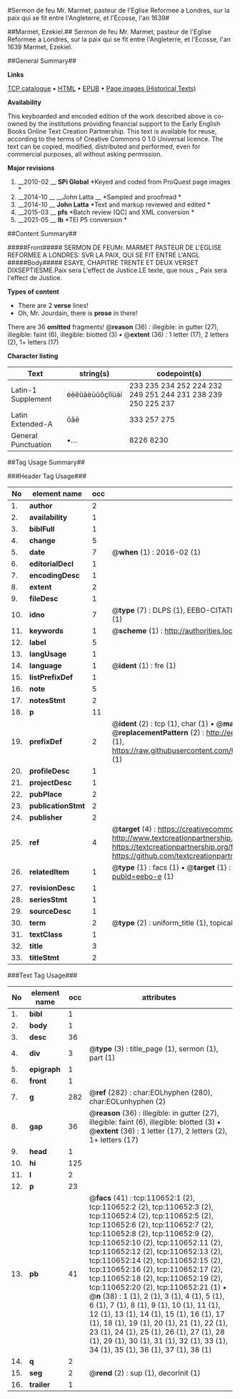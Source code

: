 #Sermon de feu Mr. Marmet, pasteur de l'Eglise Reformee a Londres, sur la paix qui se fit entre l'Angleterre, et l'Ecosse, l'an 1639#

##Marmet, Ezekiel.##
Sermon de feu Mr. Marmet, pasteur de l'Eglise Reformee a Londres, sur la paix qui se fit entre l'Angleterre, et l'Ecosse, l'an 1639
Marmet, Ezekiel.

##General Summary##

**Links**

[TCP catalogue](http://www.ota.ox.ac.uk/tcp/)  • 
[HTML](http://tei.it.ox.ac.uk/tcp/Texts-HTML/free/A52/A52002.html)  • 
[EPUB](http://tei.it.ox.ac.uk/tcp/Texts-EPUB/free/A52/A52002.epub) • 
[Page images (Historical Texts)](https://historicaltexts.jisc.ac.uk/eebo-31355756e)

**Availability**

This keyboarded and encoded edition of the work described above is co-owned by the
    institutions providing financial support to the Early English Books Online Text Creation
    Partnership. This text is available for reuse, according to the terms of  Creative Commons 0 1.0 Universal
    licence. The text can be copied, modified, distributed and performed, even for commercial
    purposes, all without asking permission.

**Major revisions**

1. __2010-02 __ __SPi Global__ *Keyed and coded from ProQuest page images *
1. __2014-10 __ __John Latta __ *Sampled and proofread *
1. __2014-10 __ __John Latta__ *Text and markup reviewed and edited *
1. __2015-03 __ __pfs__ *Batch review (QC) and XML conversion *
1. __2021-05 __ __lb__ *TEI P5 conversion *

##Content Summary##

#####Front#####
SERMON DE FEUMr. MARMET PASTEUR DE L'EGLISE REFORMEE A LONDRES: SVR LA PAIX, QUI SE FIT ENTRE L'ANGL
#####Body#####
ESAYE, CHAPITRE TRENTE ET DEUX VERSET DIXSEPTIESME.Paix sera L'effect de Justice.LE texte, que nous 
    _ Paix sera l'effect de Justice.

**Types of content**

  * There are 2 **verse** lines!
  * Oh, Mr. Jourdain, there is **prose** in there!

There are 36 **omitted** fragments! 
 @__reason__ (36) : illegible: in gutter (27), illegible: faint (6), illegible: blotted (3)  •  @__extent__ (36) : 1 letter (17), 2 letters (2), 1+ letters (17)

**Character listing**


|Text|string(s)|codepoint(s)|
|---|---|---|
|Latin-1 Supplement|éëêüàèùûôçîïúáí|233 235 234 252 224 232 249 251 244 231 238 239 250 225 237|
|Latin Extended-A|ōāē|333 257 275|
|General Punctuation|•…|8226 8230|

##Tag Usage Summary##

###Header Tag Usage###

|No|element name|occ|attributes|
|---|---|---|---|
|1.|__author__|2||
|2.|__availability__|1||
|3.|__biblFull__|1||
|4.|__change__|5||
|5.|__date__|7| @__when__ (1) : 2016-02 (1)|
|6.|__editorialDecl__|1||
|7.|__encodingDesc__|1||
|8.|__extent__|2||
|9.|__fileDesc__|1||
|10.|__idno__|7| @__type__ (7) : DLPS (1), EEBO-CITATION (1), VID (1), EEBO-PROQUEST (1), STC (2), OCLC (1)|
|11.|__keywords__|1| @__scheme__ (1) : http://authorities.loc.gov/ (1)|
|12.|__label__|5||
|13.|__langUsage__|1||
|14.|__language__|1| @__ident__ (1) : fre (1)|
|15.|__listPrefixDef__|1||
|16.|__note__|5||
|17.|__notesStmt__|2||
|18.|__p__|11||
|19.|__prefixDef__|2| @__ident__ (2) : tcp (1), char (1)  •  @__matchPattern__ (2) : ([0-9\-]+):([0-9IVX]+) (1), (.+) (1)  •  @__replacementPattern__ (2) : http://eebo.chadwyck.com/downloadtiff?vid=$1&page=$2 (1), https://raw.githubusercontent.com/textcreationpartnership/Texts/master/tcpchars.xml#$1 (1)|
|20.|__profileDesc__|1||
|21.|__projectDesc__|1||
|22.|__pubPlace__|2||
|23.|__publicationStmt__|2||
|24.|__publisher__|2||
|25.|__ref__|4| @__target__ (4) : https://creativecommons.org/publicdomain/zero/1.0/ (1), http://www.textcreationpartnership.org/docs/. (1), https://textcreationpartnership.org/faq/#faq05 (1), https://github.com/textcreationpartnership (1)|
|26.|__relatedItem__|1| @__type__ (1) : facs (1)  •  @__target__ (1) : https://data.historicaltexts.jisc.ac.uk/view?pubId=eebo-e (1)|
|27.|__revisionDesc__|1||
|28.|__seriesStmt__|1||
|29.|__sourceDesc__|1||
|30.|__term__|2| @__type__ (2) : uniform_title (1), topical_term (1)|
|31.|__textClass__|1||
|32.|__title__|3||
|33.|__titleStmt__|2||


###Text Tag Usage###

|No|element name|occ|attributes|
|---|---|---|---|
|1.|__bibl__|1||
|2.|__body__|1||
|3.|__desc__|36||
|4.|__div__|3| @__type__ (3) : title_page (1), sermon (1), part (1)|
|5.|__epigraph__|1||
|6.|__front__|1||
|7.|__g__|282| @__ref__ (282) : char:EOLhyphen (280), char:EOLunhyphen (2)|
|8.|__gap__|36| @__reason__ (36) : illegible: in gutter (27), illegible: faint (6), illegible: blotted (3)  •  @__extent__ (36) : 1 letter (17), 2 letters (2), 1+ letters (17)|
|9.|__head__|1||
|10.|__hi__|125||
|11.|__l__|2||
|12.|__p__|23||
|13.|__pb__|41| @__facs__ (41) : tcp:110652:1 (2), tcp:110652:2 (2), tcp:110652:3 (2), tcp:110652:4 (2), tcp:110652:5 (2), tcp:110652:6 (2), tcp:110652:7 (2), tcp:110652:8 (2), tcp:110652:9 (2), tcp:110652:10 (2), tcp:110652:11 (2), tcp:110652:12 (2), tcp:110652:13 (2), tcp:110652:14 (2), tcp:110652:15 (2), tcp:110652:16 (2), tcp:110652:17 (2), tcp:110652:18 (2), tcp:110652:19 (2), tcp:110652:20 (2), tcp:110652:21 (1)  •  @__n__ (38) : 1 (1), 2 (1), 3 (1), 4 (1), 5 (1), 6 (1), 7 (1), 8 (1), 9 (1), 10 (1), 11 (1), 12 (1), 13 (1), 14 (1), 15 (1), 16 (1), 17 (1), 18 (1), 19 (1), 20 (1), 21 (1), 22 (1), 23 (1), 24 (1), 25 (1), 26 (1), 27 (1), 28 (1), 29 (1), 30 (1), 31 (1), 32 (1), 33 (1), 34 (1), 35 (1), 36 (1), 37 (1), 38 (1)|
|14.|__q__|2||
|15.|__seg__|2| @__rend__ (2) : sup (1), decorInit (1)|
|16.|__trailer__|1||
